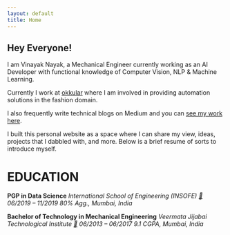 ```yaml
---
layout: default
title: Home
---
```


## Hey Everyone!

I am Vinayak Nayak, a Mechanical Engineer currently working as an AI Developer with functional knowledge of Computer Vision, NLP & Machine Learning. 

Currently I work at [okkular](https://www.okkular.io/) where I am involved in providing automation solutions in the fashion domain. 

I also frequently write technical blogs on Medium and you can [see my work here](https://nayakvinayak95.medium.com/). 

I built this personal website as a space where I can share my view, ideas, projects that I dabbled with, and more. Below is a brief resume of sorts to introduce myself.

# EDUCATION
**PGP in Data Science**
*International School of Engineering (INSOFE) [🔗](https://www.insofe.edu.in/)*
*06/2019 – 11/2019 80% Agg., Mumbai, India*

**Bachelor of Technology in Mechanical Engineering**
*Veermata Jijabai Technological Institute [🔗](http://vjti.ac.in/)*
*06/2013 – 06/2017 9.1 CGPA, Mumbai, India*

<!-- <div class="posts">
  {% for post in paginator.posts %}
  <div class="post">
    <h1 class="post-title">
      <a href="{{ post.url }}">
        {{ post.title }}
      </a>
    </h1>

    <span class="post-date">{{ post.date | date_to_string }}</span>

    {{ post.content }}
  </div>
  {% endfor %}
</div>

<div class="pagination">
  {% if paginator.next_page %}
    <a class="pagination-item older" href="{{ site.baseurl }}page{{paginator.next_page}}">Older</a>
  {% else %}
    <span class="pagination-item older">Older</span>
  {% endif %}
  {% if paginator.previous_page %}
    {% if paginator.page == 2 %}
      <a class="pagination-item newer" href="{{ site.baseurl }}">Newer</a>
    {% else %}
      <a class="pagination-item newer" href="{{ site.baseurl }}page{{paginator.previous_page}}">Newer</a>
    {% endif %}
  {% else %}
    <span class="pagination-item newer">Newer</span>
  {% endif %}
</div> -->

